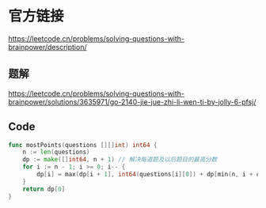 # 官方链接
https://leetcode.cn/problems/solving-questions-with-brainpower/description/

## 题解
https://leetcode.cn/problems/solving-questions-with-brainpower/solutions/3635971/go-2140-jie-jue-zhi-li-wen-ti-by-jolly-6-pfsj/

## Code
```go
func mostPoints(questions [][]int) int64 {
    n := len(questions)
    dp := make([]int64, n + 1) // 解决每道题及以后题目的最高分数
    for i := n - 1; i >= 0; i-- {
        dp[i] = max(dp[i + 1], int64(questions[i][0]) + dp[min(n, i + questions[i][1] + 1)])
    }
    return dp[0]
}

```